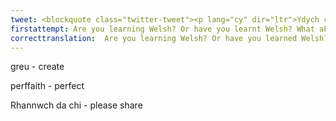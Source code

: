 ```yaml
---
tweet: <blockquote class="twitter-tweet"><p lang="cy" dir="ltr">Ydych chi&#39;n dysgu Cymraeg? Neu ydych chi wedi dysgu Cymraeg?<br>Beth am greu fideo i S4C Dysgu Cymraeg?<br>Cyfle perffaith i ymarfer! :)<br>Rhannwch da chi!<a href="https://twitter.com/hashtag/DysguCymraeg?src=hash&amp;ref_src=twsrc%5Etfw">#DysguCymraeg</a> <a href="https://twitter.com/hashtag/S4CDysguCymraeg?src=hash&amp;ref_src=twsrc%5Etfw">#S4CDysguCymraeg</a> <a href="https://twitter.com/hashtag/LearnWelsh?src=hash&amp;ref_src=twsrc%5Etfw">#LearnWelsh</a> <a href="https://t.co/89219X1tED">pic.twitter.com/89219X1tED</a></p>&mdash; S4C Dysgu Cymraeg (@S4CDysguCymraeg) <a href="https://twitter.com/S4CDysguCymraeg/status/1242496804505214976?ref_src=twsrc%5Etfw">March 24, 2020</a></blockquote> <script async src="https://platform.twitter.com/widgets.js" charset="utf-8"></script>
firstattempt: Are you learning Welsh? Or have you learnt Welsh? What about...video to S4C Dysgu Cymraeg? An opportunity ...to practice! ...you!
correcttranslation:  Are you learning Welsh? Or have you learned Welsh? Why not create a video for S4C Learning Welsh? A perfect opportunity to practice! Please share!
---
```


greu - create 

perffaith - perfect

Rhannwch da chi - please share